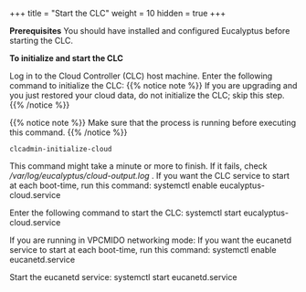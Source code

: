 +++
title = "Start the CLC"
weight = 10
hidden = true
+++

**Prerequisites** You should have installed and configured Eucalyptus before starting the CLC. 

**To initialize and start the CLC** 

Log in to the Cloud Controller (CLC) host machine. Enter the following command to initialize the CLC: 
{{% notice note %}}
If you are upgrading and you just restored your cloud data, do not initialize the CLC; skip this step. 
{{% /notice %}}

{{% notice note %}}
Make sure that the process is running before executing this command. 
{{% /notice %}}

    clcadmin-initialize-cloud

This command might take a minute or more to finish. If it fails, check */var/log/eucalyptus/cloud-output.log* . If you want the CLC service to start at each boot-time, run this command: 
    systemctl enable eucalyptus-cloud.service

Enter the following command to start the CLC: 
    systemctl start eucalyptus-cloud.service

If you are running in VPCMIDO networking mode: If you want the eucanetd service to start at each boot-time, run this command: 
    systemctl enable eucanetd.service

Start the eucanetd service: 
    systemctl start eucanetd.service

